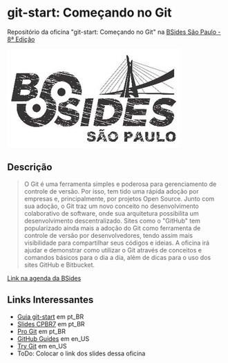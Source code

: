# git-start: Começando no Git

Repositório da oficina "git-start: Começando no Git" na [BSides São Paulo - 8ª Edição]

![Logo BSides São Paulo]


## Descrição
> O Git é uma ferramenta simples e poderosa para gerenciamento de controle de versão.
>Por isso, tem tido uma rápida adoção por empresas e, principalmente, por projetos Open Source.
>Junto com sua adoção, o Git traz um novo conceito no desenvolvimento colaborativo de software,
> onde sua arquitetura possibilita um desenvolvimento descentralizado.
>Sites como o "GitHub" tem popularizado ainda mais a adoção do Git como ferramenta
> de controle de versão por desenvolvedores, tendo assim mais visibilidade para
> compartilhar seus códigos e ideias. A oficina irá ajudar e demonstrar como utilizar
> o Git através de conceitos e comandos básicos para o dia a dia, além de dicas para o
> uso dos sites GitHub e Bitbucket.

[Link na agenda da BSides]


## Links Interessantes

 * [Guia git-start] em pt_BR
 * [Slides CPBR7] em pt_BR
 * [Pro Git] em pt_BR
 * [GitHub Guides] em en_US
 * [Try Git] em en_US
 * ToDo: Colocar o link dos slides dessa oficina



[BSides São Paulo - 8ª Edição]: https://www.garoa.net.br/wiki/O_Outro_Lado_BSidesSP_ed_8
[Logo BSides São Paulo]: logo-bsides.jpg
[Link na agenda da BSides]: https://www.garoa.net.br/wiki/O_Outro_Lado_BSidesSP_ed_8/Palestras#Oficina_git-start:_Come.C3.A7ando_no_Git
[Guia git-start]: http://fadamiao.github.io/git-start/
[Slides CPBR7]: https://speakerdeck.com/fadamiao/git-start-comecando-no-git-cpbr7
[GitHub Guides]: https://guides.github.com/
[Try Git]: http://try.github.io/
[Pro Git]: http://git-scm.com/book/pt-br
